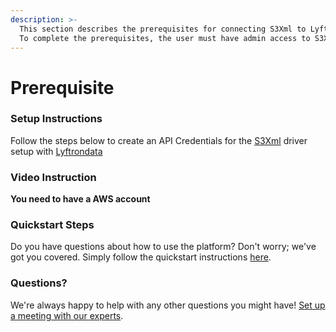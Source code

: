 ```yaml
---
description: >-
  This section describes the prerequisites for connecting S3Xml to Lyftrondata.
  To complete the prerequisites, the user must have admin access to S3Xml.
---
```


# Prerequisite

### Setup Instructions

Follow the steps below to create an API Credentials for the [S3Xml](https://www.lyftrondata.com/integration/technology-analytics/amazon-s3-xml/) driver setup with [Lyftrondata](https://www.lyftrondata.com)

### Video Instruction

**You need to have a AWS account**

### Quickstart Steps

Do you have questions about how to use the platform? Don't worry; we've got you covered. Simply follow the quickstart instructions [here](./).

### Questions? <a href="#questions" id="questions"></a>

We're always happy to help with any other questions you might have! [Set up a meeting with our experts](https://www.lyftrondata.com/book-a-meeting/).
